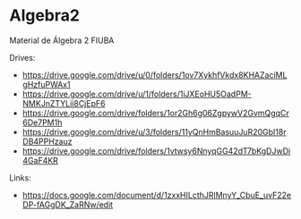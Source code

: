 # Algebra2
Material de Álgebra 2 FIUBA

Drives: 
* https://drive.google.com/drive/u/0/folders/1ov7XykhfVkdx8KHAZaciMLgHzfuPWAx1
* https://drive.google.com/drive/u/1/folders/1iJXEoHU5OadPM-NMKJnZTYLii8CjEpF6
* https://drive.google.com/drive/folders/1or2Gh6g06ZgpywV2GvmQgqCr6De7PM1h
* https://drive.google.com/drive/u/3/folders/11yQnHmBasuuJuR20GbI18rDB4PPHzauz
* https://drive.google.com/drive/folders/1vtwsy6NnyqGG42dT7bKgDJwDi4GaF4KR

Links:
* https://docs.google.com/document/d/1zxxHILcthJRlMnyY_CbuE_uvF22eDP-fAGgDK_ZaRNw/edit

